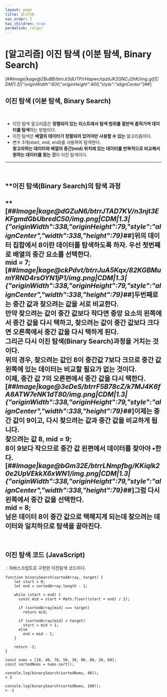 ```yaml
---
layout: page
title: 알고리즘
nav_order: 3
has_children: true
permalink: /algo/
---
```


# [알고리즘] 이진 탐색 (이분 탐색, Binary Search)

[##_Image|kage@ZBuBB/btrrJt3dUTP/rHapwrJrpztlJK2QNCJ2hK/img.gif|CDM|1.3|{"originWidth":600,"originHeight":400,"style":"alignCenter"}_##]
​
## **이진 탐색 (이분 탐색, Binary Search)**
​
-   이진 탐색 알고리즘은 **정렬되어 있는 리스트에서** **탐색 범위를 절반씩 좁혀가며 데이터를 탐색**하는 방법이다.
-   이진 탐색은 **배열의 데이터가 정렬되어 있어야만 사용할 수 있는** 알고리즘이다.
-   변수 3개(start, mid, end)를 사용하여 탐색한다.  
    **찾고자하는 데이터와 배열의 중간(mid) 위치에 있는 데이터를 반복적으로 비교해서 원하는 데이터를 찾는 것**이 이진 탐색이다.
​
---
​
## **이진 탐색(Binary Search)의 탐색 과정  
**
​
[##_Image|kage@dGZuN6/btrrJTAD7KV/n3njt3EKFgmdGbUbredC50/img.png|CDM|1.3|{"originWidth":338,"originHeight":79,"style":"alignCenter","width":338,"height":79}_##]
​
위의 데이터 집합에서 8이란 데이터를 탐색하도록 하자. 우선 첫번째로 배열의 중간 요소를 선택한다.  
mid \= 7;
​
[##_Image|kage@ckPdvt/btrrJuA5Kqx/82KGBMumYRND4rsOYN1jP1/img.png|CDM|1.3|{"originWidth":338,"originHeight":79,"style":"alignCenter","width":338,"height":79}_##]
​
두번째로는 중간 값과 찾으려는 값을 서로 비교한다.  
만약 찾으려는 값이 중간 값보다 작다면 중앙 요소의 왼쪽에서 중간 값을 다시 택하고, 찾으려는 값이 중간 값보다 크다면 오른쪽에서 중간 값을 다시 택하게 된다.  
그리곤 다시 이진 탐색(Binary Search)과정을 거치는 것이다.  
위의 경우, 찾으려는 값인 8이 중간값 7보다 크므로 중간 값 왼쪽에 있는 데이터는 비교할 필요가 없는 것이다.  
이제, 중간 값 7의 오른편에서 중간 값을 다시 택한다.
​
[##_Image|kage@3eDeS/btrrF5B78cZ/k7MJ4K6fA8ATW7eNK1dT80/img.png|CDM|1.3|{"originWidth":338,"originHeight":79,"style":"alignCenter","width":338,"height":79}_##]
​
이제는 중간 값이 9이고, 다시 찾으려는 값과 중간 값을 비교하게 됩니다.  
찾으려는 값 8, mid \= 9;  
8이 9보다 작으므로 중간 값 왼편에서 데이터를 찾아야 •한다.
​
[##_Image|kage@bGm32E/btrrLNmpfbg/KKiqlk20e2UpVEkkX6xWN1/img.png|CDM|1.3|{"originWidth":338,"originHeight":79,"style":"alignCenter","width":338,"height":79}_##]
​
그럼 다시 왼쪽에서 중간 값을 선택한다.  
mid \= 8;  
남은 데이터 8이 중간 값으로 택해지게 되는데 찾으려는 데이터와 일치하므로 탐색을 끝마친다.
​
---
​
## **이진 탐색 코드 (JavaScript)**
​
: 자바스크립트로 구현한 이진탐색 코드이다.
​
```
function binarySearch(sortedArray, target) {
    let start = 0;
    let end = sortedArray.length - 1;
  
    while (start < end) {
      const mid = start + Math.floor((start + end) / 2);
​
      if (sortedArray[mid] === target)
        return mid;
​
      if (sortedArray[mid] < target)
        start = mid + 1;
      else
        end = mid - 1;
    }
  
    return -1;
}
  
const nums = [10, 40, 70, 50, 30, 90, 80, 20, 60];
const sortedNums = nums.sort();
​
console.log(binarySearch(sortedNums, 40));
> 3
​
console.log(binarySearch(sortedNums, 100));
> -1
```